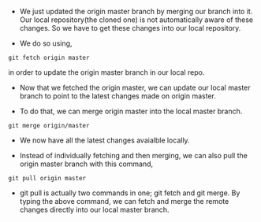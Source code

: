 * We just updated the origin master branch by merging our branch into it. Our local repository(the cloned one) is not automatically aware of these changes. So we have to get these changes into our local repository. 

* We do so using,

```
git fetch origin master
```
in order to update the origin master branch in our local repo. 

* Now that we fetched the origin master, we can update our local master branch to point to the latest changes made on origin master. 

* To do that, we can merge origin master into the local master branch. 

```
git merge origin/master
```

* We now have all the latest changes avaialble locally. 

* Instead of individually fetching and then merging, we can also pull the origin master branch with this command,

```
git pull origin master
```

* git pull is actually two commands in one; git fetch and git merge. By typing the above command, we can fetch and merge the remote changes directly into our local master branch. 
